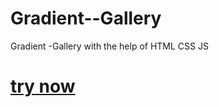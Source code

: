 # Gradient--Gallery
Gradient -Gallery with the help of HTML CSS JS

# [try now](https://madhav2108.github.io/Gradient--Gallery/)
